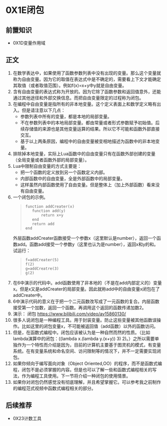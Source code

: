 # 0X1E闭包
## 前置知识
* 0X1D变量作用域
## 正文
1. 在数学表达中，如果使用了函数参数列表中没有出现的变量。那么这个变量就称为自由变量。因为它的取值在表达式中是不确定的，需要看上下文才能确定其取值（或者取值范围）。例如f(x)=x+y中y就是自由变量。
2. 含有自由变量的表达式称为开放的。因为它除了函数参数和返回值意外，还能通过其他途径和外部交换信息。而把自由变量限定的过程称为闭包。
3. 在编程中自由变量是指所有的非本地变量。这个定义表面上和数学定义略有出入。但是请注意以下几点：
    * 参数列表中所有的变量，都是本地的局部变量。
    * 不在参数列表中的本地局部变量。都由常量或者形式参数赋予初始值。后续存储值的来源也是其他变量运算的结果。所以它不可能和函数外部直接交互。
    * 基于以上两条原因，编程中的自由变量被变相地描述为函数中的非本地变量。
4. 排除掉本地变量，实际上Lua函数中的自由变量只有在函数外部创建的变量（全局变量或者函数外部的局部变量）。
5. Lua中限制自由变量的方式主要是：
    * 把一个函数的定义放到另一个函数定义内部。
    * 内部函数中的自由变量，全是外部函数中的局部变量。
    * 这样虽然内部函数使用了自由变量。但是整体上（加上外部函数）看来没有自由变量。
6. 一个闭包的示例。
    >```
    >function addCreater(x)
    >    function add(y) 
    >        return x+y
    >    end
    >    return add
    >end
    >```
    外层函数addCreater函数接受一个参数x（这里默认是number），返回一个函数add。函数add接受一个参数y（这里也认为是number），返回x和y的和。试运行：
    >```
    >f=addCreater(5)
    >f(2)
    >g=addCreatre(3)
    >g(2)
    >```
7. 在6中演示的代码中。add函数使用了非本地的（不是在add内部定义的）变量x。但是x又是addCreater的局部变量。因此就称add中的自由变量x闭包在了addCreater中。
8. 6中演示代码的意义在于把一个二元函数改写成了一元函数的复合。内层函数接受第一个加数，返回一个函数。再调用这个返回的函数传递加数2。
9. 演示： 闭包 <https://www.bilibili.com/video/av15860130/>
10. 很多人说闭包是一种编程工具。用于封装变量。防止这些变量被其他函数误操作。比如这里的闭包变量x，不可能被返回值（add函数）以外的函数访问。
11. 但是，在函数式编程中。闭包应该被认为是一种自然而然的性质。（比如lambda演算中的闭包：((lambda x.(lambda y.(x+y)) 3) 2)。）之所以需要单独作为一个特性而介绍是因为，目前的计算机主要基于图灵机的模式，有变量系统。在有变量系统和命名空间、访问限制等的情况下，并不一定需要实现闭包。
12. 如果你倾向于编写面向对象（Object Oriented,OO）的程序，而不是函数式编程，闭包不是必须掌握的内容。但是也可以了解一些和函数式编程相关的写法，作为编程工具使用。下一节将介绍一种闭包的使用情景。
13. 如果你对闭包仍然感觉没有彻底理解，并且希望掌握它。可以参考我之前制作的编程范式视频中函数式编程相关的部分。
## 后续推荐
* 0X23计数工具